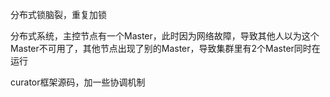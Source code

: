 
分布式锁脑裂，重复加锁

分布式系统，主控节点有一个Master，此时因为网络故障，导致其他人以为这个Master不可用了，其他节点出现了别的Master，导致集群里有2个Master同时在运行

curator框架源码，加一些协调机制

